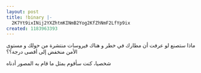 ```yaml
---
layout: post
title: !binary |-
  2K7Yt9ixINij2YXZhtmKINmB2Yog2KfZhNmF2LfYp9ix
created: 1183963393
---
```

<p>ماذا ستصنع لو عرفت أن مطارك في خطر و هناك فيروسات منتشرة من حولك و مستوى الأمن منخفض إلى أقصى درجة؟؟</p>
<p>شخصيا، كنت سأقوم بمثل ما قام به المصور أدناه</p>
<p align="center"><a href="http://www.flickr.com/photos/9831094@N02/755509753/"><img src="http://farm2.static.flickr.com/1217/755509753_3c2077aa80.jpg?v=0" alt="" /></a></p>
